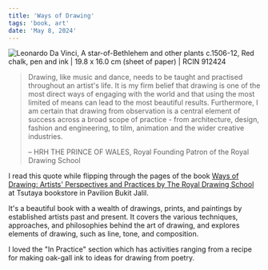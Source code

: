 ```yaml
---
title: 'Ways of Drawing'
tags: 'book, art'
date: 'May 8, 2024'
---
```


![Leonardo Da Vinci, A star-of-Bethlehem and other plants c.1506-12, Red chalk, pen and ink | 19.8 x 16.0 cm (sheet of paper) | RCIN 912424](/images/leostar.jpeg)

> Drawing, like music and dance, needs to be taught and practised throughout an artist's life. It is my firm belief that drawing is one of the most direct ways of engaging with the world and that using the most limited of means can lead to the most beautiful results. Furthermore, I am certain that drawing from observation is a central element of success across a broad scope of practice - from architecture, design, fashion and engineering, to tilm, animation and the wider creative industries.
>
> – HRH THE PRINCE OF WALES, Royal Founding Patron of the Royal Drawing School

I read this quote while flipping through the pages of the book [Ways of Drawing: Artists' Perspectives and Practices by The Royal Drawing School](https://www.goodreads.com/en/book/show/43785839) at Tsutaya bookstore in Pavilion Bukit Jalil.

It's a beautiful book with a wealth of drawings, prints, and paintings by established artists past and present. It covers the various techniques, approaches, and philosophies behind the art of drawing, and explores elements of drawing, such as line, tone, and composition.

I loved the "In Practice" section which has activities ranging from a recipe for making oak-gall ink to ideas for drawing from poetry.
